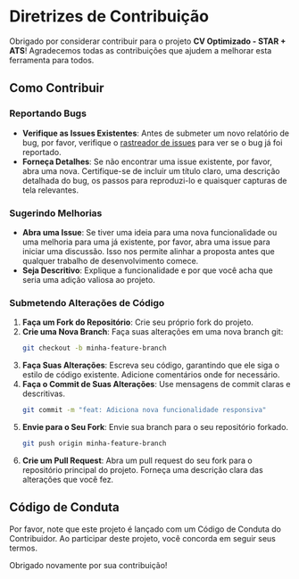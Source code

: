 # Diretrizes de Contribuição

Obrigado por considerar contribuir para o projeto **CV Optimizado - STAR + ATS**! Agradecemos todas as contribuições que ajudem a melhorar esta ferramenta para todos.

## Como Contribuir

### Reportando Bugs

- **Verifique as Issues Existentes**: Antes de submeter um novo relatório de bug, por favor, verifique o [rastreador de issues](https://github.com/eversonfilipe/resume-star-updater-project/issues) para ver se o bug já foi reportado.
- **Forneça Detalhes**: Se não encontrar uma issue existente, por favor, abra uma nova. Certifique-se de incluir um título claro, uma descrição detalhada do bug, os passos para reproduzi-lo e quaisquer capturas de tela relevantes.

### Sugerindo Melhorias

- **Abra uma Issue**: Se tiver uma ideia para uma nova funcionalidade ou uma melhoria para uma já existente, por favor, abra uma issue para iniciar uma discussão. Isso nos permite alinhar a proposta antes que qualquer trabalho de desenvolvimento comece.
- **Seja Descritivo**: Explique a funcionalidade e por que você acha que seria uma adição valiosa ao projeto.

### Submetendo Alterações de Código

1.  **Faça um Fork do Repositório**: Crie seu próprio fork do projeto.
2.  **Crie uma Nova Branch**: Faça suas alterações em uma nova branch git:
    ```bash
    git checkout -b minha-feature-branch
    ```
3.  **Faça Suas Alterações**: Escreva seu código, garantindo que ele siga o estilo de código existente. Adicione comentários onde for necessário.
4.  **Faça o Commit de Suas Alterações**: Use mensagens de commit claras e descritivas.
    ```bash
    git commit -m "feat: Adiciona nova funcionalidade responsiva"
    ```
5.  **Envie para o Seu Fork**: Envie sua branch para o seu repositório forkado.
    ```bash
    git push origin minha-feature-branch
    ```
6.  **Crie um Pull Request**: Abra um pull request do seu fork para o repositório principal do projeto. Forneça uma descrição clara das alterações que você fez.

## Código de Conduta

Por favor, note que este projeto é lançado com um Código de Conduta do Contribuidor. Ao participar deste projeto, você concorda em seguir seus termos.

Obrigado novamente por sua contribuição!